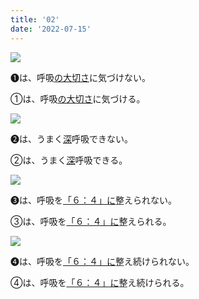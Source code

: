 ```yaml
---
title: '02'
date: '2022-07-15'
---
```

![](/images/a_01_.jpg)

➊は、呼吸[の大切さ]()に気づけない。

①は、呼吸[の大切さ]()に気づける。

![](/images/a_02_.jpg)

➋は、うまく[深]()呼吸できない。

②は、うまく[深]()呼吸できる。

![](/images/a_03_.jpg)

➌は、呼吸を[「６：４」に]()整えられない。

③は、呼吸を[「６：４」に]()整えられる。

![](/images/a_04_.jpg)

➍は、呼吸を[「６：４」に]()整え続けられない。

④は、呼吸を[「６：４」に]()整え続けられる。
